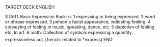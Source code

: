 TARGET DECK
ENGLISH

START
Basic
Expression
Back: n. 1 expressing or being expressed. 2 word or phrase expressed. 3 person's facial appearance, indicating feeling. 4 conveying of feeling in music, speaking, dance, etc. 5 depiction of feeling etc. In art. 6 math. Collection of symbols expressing a quantity.  expressionless adj. [french: related to *express]
END
